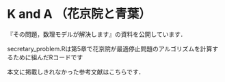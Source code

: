 # K and A （花京院と青葉）
『その問題，数理モデルが解決します』の資料を公開しています．


secretary_problem.Rは第5章で花京院が最適停止問題のアルゴリズムを計算するために組んだRコードです

本文に掲載しきれなかった参考文献はこちらです．



